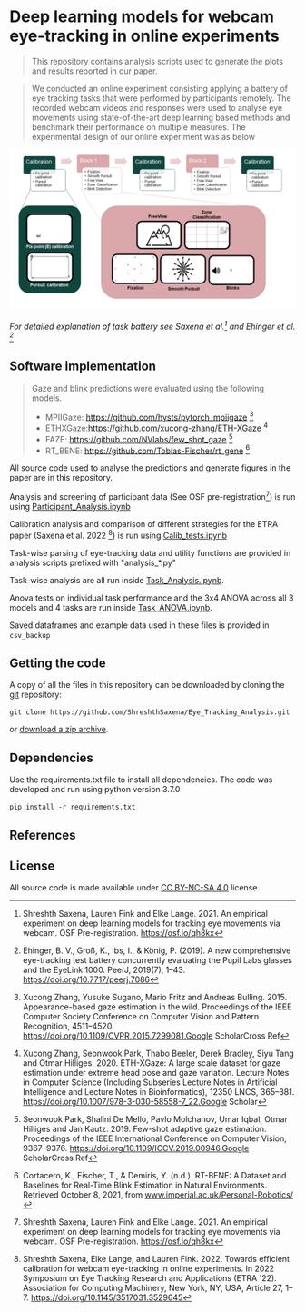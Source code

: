 # Deep learning models for webcam eye-tracking in online experiments


> This repository contains analysis scripts used to generate the plots and results reported in our paper.

<!-- This paper has been submitted for publication in *Some Journal*. -->
> We conducted an online experiment consisting applying a battery of eye tracking tasks that were performed by participants remotely. The recorded webcam videos and responses were used to analyse eye movements using state-of-the-art deep learning based methods and benchmark their performance on multiple measures. The experimental design of our online experiment was as below 

![](task_seq.png)

*For detailed explanation of task battery see Saxena et al.[^1] and Ehinger et al. [^9]*


<!-- ## Abstract -->


## Software implementation

> Gaze and blink predictions were evaluated using the following models.
> - MPIIGaze: https://github.com/hysts/pytorch_mpiigaze [^3]  
> - ETHXGaze:https://github.com/xucong-zhang/ETH-XGaze [^4]
> - FAZE: https://github.com/NVlabs/few_shot_gaze [^5]
> - RT_BENE: https://github.com/Tobias-Fischer/rt_gene [^6]

All source code used to analyse the predictions and generate figures in the paper are in this repository. 

Analysis and screening of participant data (See OSF pre-registration[^1]) is run using [Participant_Analysis.ipynb](Task_Analysis.ipynb)

Calibration analysis and comparison of different strategies for the ETRA paper (Saxena et al. 2022 [^2]) is run using [Calib_tests.ipynb](Calib_tests.ipynb)

Task-wise parsing of eye-tracking data and utility functions are provided in analysis scripts prefixed with "analysis_*.py"

Task-wise analysis are all run inside [Task_Analysis.ipynb](Task_Analysis.ipynb).

Anova tests on individual task performance and the 3x4 ANOVA across all 3 models and 4 tasks are run inside [Task_ANOVA.ipynb](Task_ANOVA.ipynb).

Saved dataframes and example data used in these files is provided in `csv_backup`


## Getting the code

A copy of all the files in this repository can be downloaded by cloning the
[git](https://github.com/ShreshthSaxena/Eye_Tracking_Analysis) repository:

  
```
git clone https://github.com/ShreshthSaxena/Eye_Tracking_Analysis.git
```

or [download a zip archive](https://github.com/ShreshthSaxena/Eye_Tracking_Analysis/archive/refs/heads/publish.zip).

<!-- A copy of the repository is also archived at *insert DOI here*
 -->

## Dependencies

Use the requirements.txt file to install all dependencies. The code was developed and run using python version 3.7.0

```
pip install -r requirements.txt
```

## References

[^1]: Shreshth Saxena, Lauren Fink and Elke Lange. 2021. An empirical experiment on deep learning models for tracking eye movements via webcam. OSF Pre-registration. https://osf.io/qh8kx

[^2]: Shreshth Saxena, Elke Lange, and Lauren Fink. 2022. Towards efficient calibration for webcam eye-tracking in online experiments. In 2022 Symposium on Eye Tracking Research and Applications (ETRA '22). Association for Computing Machinery, New York, NY, USA, Article 27, 1–7. https://doi.org/10.1145/3517031.3529645

[^3]: Xucong Zhang, Yusuke Sugano, Mario Fritz and Andreas Bulling. 2015. Appearance-based gaze estimation in the wild. Proceedings of the IEEE Computer Society Conference on Computer Vision and Pattern Recognition, 4511–4520. https://doi.org/10.1109/CVPR.2015.7299081.Google ScholarCross Ref

[^4]: Xucong Zhang, Seonwook Park, Thabo Beeler, Derek Bradley, Siyu Tang and Otmar Hilliges. 2020. ETH-XGaze: A large scale dataset for gaze estimation under extreme head pose and gaze variation. Lecture Notes in Computer Science (Including Subseries Lecture Notes in Artificial Intelligence and Lecture Notes in Bioinformatics), 12350 LNCS, 365–381. https://doi.org/10.1007/978-3-030-58558-7_22.Google Scholar

[^5]: Seonwook Park, Shalini De Mello, Pavlo Molchanov, Umar Iqbal, Otmar Hilliges and Jan Kautz. 2019. Few-shot adaptive gaze estimation. Proceedings of the IEEE International Conference on Computer Vision, 9367–9376. https://doi.org/10.1109/ICCV.2019.00946.Google ScholarCross Ref

[^6]: Cortacero, K., Fischer, T., & Demiris, Y. (n.d.). RT-BENE: A Dataset and Baselines for Real-Time Blink Estimation in Natural Environments. Retrieved October 8, 2021, from www.imperial.ac.uk/Personal-Robotics/

[^7]: Soukupová, T., & Cech, J. (2016). Real-Time Eye Blink Detection using Facial Landmarks.In 21st Computer Vision Winter Workshop, Rimske Toplice, Slovenia.

[^8]: Judd, T., Ehinger, K., Durand, F., & Torralba, A. (n.d.). Learning to Predict Where Humans Look. Proceedings of the IEEE 12th International Conference on Computer Vision, 2106–2113. https://doi.org/10.1109/ICCV.2009.5459462.

[^9]: Ehinger, B. V., Groß, K., Ibs, I., & König, P. (2019). A new comprehensive eye-tracking test battery concurrently evaluating the Pupil Labs glasses and the EyeLink 1000. PeerJ, 2019(7), 1–43. https://doi.org/10.7717/peerj.7086

[^10]: Truong, C., Oudre, L., & Vayatis, N. (2018). ruptures: Change point detection in Python (arXiv:1801.00826). arXiv. https://doi.org/10.48550/arXiv.1801.00826

[^11]: Cakmak, E., Plank, M., Calovi, D. S., Jordan, A., & Keim, D. (2021). Spatio-temporal clustering benchmark for collective animal behavior. Proceedings of the 1st ACM SIGSPATIAL International Workshop on Animal Movement Ecology and Human Mobility, 5–8. https://doi.org/10.1145/3486637.3489487


## License

All source code is made available under [CC BY-NC-SA 4.0](https://creativecommons.org/licenses/by-nc-sa/4.0/) license.